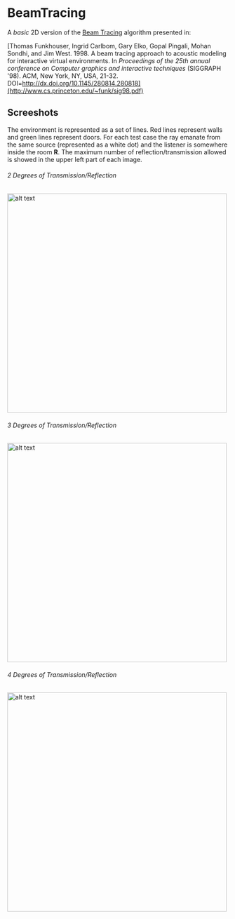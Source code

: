 # BeamTracing
A *basic* 2D version of the [Beam Tracing](https://en.wikipedia.org/wiki/Beam_tracing) algorithm presented in:

[Thomas Funkhouser, Ingrid Carlbom, Gary Elko, Gopal Pingali, Mohan Sondhi, and Jim West. 1998. A beam tracing approach to acoustic modeling for interactive virtual environments. In *Proceedings of the 25th annual conference on Computer graphics and interactive techniques* (SIGGRAPH '98). ACM, New York, NY, USA, 21-32. DOI=http://dx.doi.org/10.1145/280814.280818](http://www.cs.princeton.edu/~funk/sig98.pdf)

## Screeshots
The environment is represented as a set of lines. Red lines represent walls and green lines represent doors. For each test case the ray emanate from the same source (represented as a white dot) and the listener is somewhere inside the room **R**. The maximum number of reflection/transmission allowed is showed in the upper left part of each image. 

###### 2 Degrees of Transmission/Reflection
<img src="https://github.com/paulaceccon/BeamTracing/blob/master/Results/d2to2.png" alt="alt text" width="500">

###### 3 Degrees of Transmission/Reflection
<img src="https://github.com/paulaceccon/BeamTracing/blob/master/Results/d3to2.png" alt="alt text" width="500">

###### 4 Degrees of Transmission/Reflection
<img src="https://github.com/paulaceccon/BeamTracing/blob/master/Results/d4to0.png" alt="alt text" width="500">
